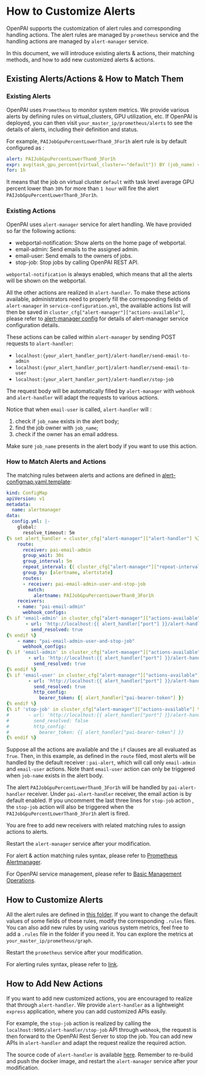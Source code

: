 # How to Customize Alerts

OpenPAI supports the customization of alert rules and corresponding handling actions.
The alert rules are managed by `prometheus` service and the handling actions are managed by `alert-manager` service.

In this document, we will introduce existing alerts & actions, their matching methods, and how to add new customized alerts & actions.

## Existing Alerts/Actions & How to Match Them 

### Existing Alerts

OpenPAI uses `Prometheus` to monitor system metrics.
We provide various alerts by defining rules on virtual_clusters, GPU utilization, etc.
If OpenPAI is deployed, you can then visit `your_master_ip/prometheus/alerts` to see the details of alerts, including their definition and status.

For example, `PAIJobGpuPercentLowerThan0_3For1h` alert rule is by default configured as :

``` yaml
alert: PAIJobGpuPercentLowerThan0_3For1h
expr: avg(task_gpu_percent{virtual_cluster=~"default"}) BY (job_name) < 0.3
for: 1h
```

It means that the job on virtual cluster `default` with task level average GPU percent lower than `30%` for more than `1 hour` will fire the alert `PAIJobGpuPercentLowerThan0_3For1h`.

### Existing Actions

OpenPAI uses `alert-manager` service for alert handling. We have provided so far the following actions: 
* webportal-notification: Show alerts on the home page of webportal.
* email-admin: Send emails to the assigned admin.
* email-user: Send emails to the owners of jobs.
* stop-job: Stop jobs by calling OpenPAI REST API.

`webportal-notification` is always enabled, which means that all the alerts will be shown on the webportal.

All the other actions are realized in `alert-handler`.
To make these actions available, administrators need to properly fill the corresponding fields of `alert-manager` in `service-configuration.yml`, 
the available actions list will then be saved in `cluster_cfg["alert-manager"]["actions-available"]`, please refer to [alert-manager config](https://github.com/suiguoxin/pai/tree/prometheus/src/alert-manager/config/alert-manager.md) for details of alert-manager service configuration details.

These actions can be called within `alert-manager` by sending POST requests to `alert-handler`:
- `localhost:{your_alert_handler_port}/alert-handler/send-email-to-admin`
- `localhost:{your_alert_handler_port}/alert-handler/send-email-to-user`
- `localhost:{your_alert_handler_port}/alert-handler/stop-job`

The request body will be automatically filled by `alert-manager` with `webhook`
and `alert-handler` will adapt the requests to various actions.

Notice that when `email-user` is called, `alert-handler` will :
1. check if `job_name` exists in the alert body;
2. find the job owner with `job_name`;
3. check if the owner has an email address.

Make sure `job_name` presents in the alert body if you want to use this action.


### How to Match Alerts and Actions

The matching rules between alerts and actions are defined in [alert-configmap.yaml.template](https://github.com/microsoft/pai/blob/master/src/alert-manager/deploy/alert-configmap.yaml.template):

``` yaml
kind: ConfigMap
apiVersion: v1
metadata:
  name: alertmanager
data:
  config.yml: |-
    global:
      resolve_timeout: 5m
{% set alert_handler = cluster_cfg["alert-manager"]["alert-handler"] %}
    route:
      receiver: pai-email-admin
      group_wait: 30s
      group_interval: 5m
      repeat_interval: {{ cluster_cfg["alert-manager"]["repeat-interval"] }}
      group_by: [alertname, alertstate]
      routes:
      - receiver: pai-email-admin-user-and-stop-job
        match: 
          alertname: PAIJobGpuPercentLowerThan0_3For1h
    receivers:
    - name: "pai-email-admin"
      webhook_configs:
{% if 'email-admin' in cluster_cfg["alert-manager"]["actions-available"] %}
       - url: 'http://localhost:{{ alert_handler["port"] }}/alert-handler/send-email-to-admin'
         send_resolved: true
{% endif %}
    - name: "pai-email-admin-user-and-stop-job"
      webhook_configs:
{% if 'email-admin' in cluster_cfg["alert-manager"]["actions-available"] %}
        - url: 'http://localhost:{{ alert_handler["port"] }}/alert-handler/send-email-to-admin'
          send_resolved: true
{% endif %}
{% if 'email-user' in cluster_cfg["alert-manager"]["actions-available"] %}
        - url: 'http://localhost:{{ alert_handler["port"] }}/alert-handler/send-email-to-user'
          send_resolved: true
          http_config:
            bearer_token: {{ alert_handler["pai-bearer-token"] }}
{% endif %}
{% if 'stop-job' in cluster_cfg["alert-manager"]["actions-available"] %}
#       - url: 'http://localhost:{{ alert_handler["port"] }}/alert-handler/stop-job'
#         send_resolved: false
#         http_config:
#           bearer_token: {{ alert_handler["pai-bearer-token"] }}
{% endif %}
```

Suppose all the actions are available and the `if` clauses are all evaluated as `True`.
Then, in this example, as defined in the `route` filed, most alerts will be handled by the default receiver : `pai-alert`, which will call only `email-admin` and `email-user` actions.
Note thant `email-user` action can only be triggered when `job-name` exists in the alert body.

The alert `PAIJobGpuPercentLowerThan0_3For1h` will be handled by `pai-alert-handler` receiver. 
Under `pai-alert-handler` receiver, the email action is by default enabled.
If you uncomment the last three lines for `stop-job` action , the `stop-job` action will also be triggered when the `PAIJobGpuPercentLowerThan0_3For1h` alert is fired.

You are free to add new receivers with related matching rules to assign actions to alerts.

Restart the `alert-manager` service after your modification.

For alert & action matching rules syntax, please refer to [Prometheus Alertmanager](https://prometheus.io/docs/alerting/latest/configuration/).

For OpenPAI service management, please refer to [Basic Management Operations](https://github.com/microsoft/pai/blob/master/docs/manual/cluster-admin/basic-management-operations.md).


## How to Customize Alerts

All the alert rules are defined in [this folder](https://github.com/microsoft/pai/blob/master/src/prometheus/deploy/alerting).
If you want to change the default values of some fields of these rules, modify the corresponding `.rules` files.
You can also add new rules by using various system metrics, feel free to add a `.rules` file in the folder if you need it.
You can explore the metrics at `your_master_ip/prometheus/graph`.

Restart the `prometheus` service after your modification. 

For alerting rules syntax, please refer to [link](https://prometheus.io/docs/prometheus/latest/configuration/alerting_rules/).

## How to Add New Actions

If you want to add new customized actions, you are encouraged to realize that through `alert-handler`.
We provide `alert-handler` as a lightweight `express` application, where you can add customized APIs easily.

For example, the `stop-job` action is realized by calling the `localhost:9095/alert-handler/stop-job` API through `webhook`, the request is then forward to the OpenPAI Rest Server to stop the job. You can add new APIs in `alert-handler` and adapt the request realize the required action.

The source code of `alert-handler` is available [here](https://github.com/microsoft/pai/blob/master/src/alert-manager/src).
Remember to re-build and push the docker image, and restart the `alert-manager` service after your modification.
